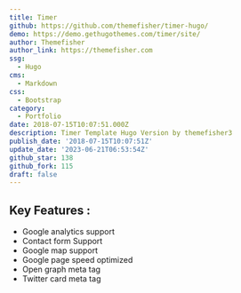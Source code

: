 ```yaml
---
title: Timer
github: https://github.com/themefisher/timer-hugo/
demo: https://demo.gethugothemes.com/timer/site/
author: Themefisher
author_link: https://themefisher.com
ssg:
  - Hugo
cms:
  - Markdown
css:
  - Bootstrap
category:
  - Portfolio
date: 2018-07-15T10:07:51.000Z
description: Timer Template Hugo Version by themefisher3
publish_date: '2018-07-15T10:07:51Z'
update_date: '2023-06-21T06:53:54Z'
github_star: 138
github_fork: 115
draft: false
---
```


## Key Features :

- Google analytics support
- Contact form Support
- Google map support
- Google page speed optimized
- Open graph meta tag
- Twitter card meta tag
